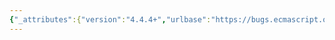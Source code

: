 ```yaml
---
{"_attributes":{"version":"4.4.4+","urlbase":"https://bugs.ecmascript.org/","maintainer":"dherman@mozilla.com"},"bug":{"bug_id":1031,"creation_ts":"2012-11-25 01:49:00 -0800","short_desc":"11.8.1: \"ooperator\"","delta_ts":"2012-12-21 18:08:48 -0800","product":"Draft for 6th Edition","component":"editorial issue","version":"Rev 12: November 22, 2012 Draft","rep_platform":"All","op_sys":"All","bug_status":"RESOLVED","resolution":"FIXED","priority":"Normal","bug_severity":"minor","everconfirmed":true,"reporter":{"uid":"jmdyck","name":"Michael Dyck"},"assigned_to":{"uid":"allen","name":"Allen Wirfs-Brock"},"long_desc":[{"commentid":2785,"comment_count":0,"who":{"uid":"jmdyck","name":"Michael Dyck"},"bug_when":"2012-11-25 01:49:31 -0800","thetext":"In 11.8.1 \"Runtime Semantics\",\nunder \"Runtime Semantics: Evaluation\",\nrule 5 step 7 says:\n    Return the result of calling the instanceOfOperator abstract ooperator\n    with arguments rval and lval.\n\nChange \"ooperator\" to \"operation\"."},{"commentid":2837,"comment_count":1,"who":{"uid":"allen","name":"Allen Wirfs-Brock"},"bug_when":"2012-11-26 09:59:07 -0800","thetext":"text eliminated in rev 13 editor's draft"}]}}
---
```

